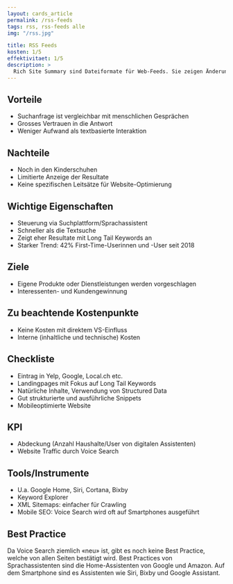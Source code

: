 ```yaml
---
layout: cards_article
permalink: /rss-feeds
tags: rss, rss-feeds alle
img: "/rss.jpg"

title: RSS Feeds
kosten: 1/5
effektivitaet: 1/5
description: >
  Rich Site Summary sind Dateiformate für Web-Feeds. Sie zeigen Änderungen auf Websites, z. B. auf News-Seiten, Blogs, Audio-/Video-Logs etc. Das Backronym steht aktuell für Really Simple Syndication, vormals waren bereits andere Bedeutungen gegeben.
---
```


## Vorteile

- Suchanfrage ist vergleichbar mit menschlichen Gesprächen
- Grosses Vertrauen in die Antwort
- Weniger Aufwand als textbasierte Interaktion

## Nachteile

- Noch in den Kinderschuhen
- Limitierte Anzeige der Resultate
- Keine spezifischen Leitsätze für Website-Optimierung

## Wichtige Eigenschaften

- Steuerung via Suchplattform/Sprachassistent
- Schneller als die Textsuche
- Zeigt eher Resultate mit Long Tail Keywords an
- Starker Trend: 42% First-Time-Userinnen und -User seit 2018

## Ziele

- Eigene Produkte oder Dienstleistungen werden vorgeschlagen
- Interessenten- und Kundengewinnung

## Zu beachtende Kostenpunkte

- Keine Kosten mit direktem VS-Einfluss
- Interne (inhaltliche und technische) Kosten

## Checkliste

- Eintrag in Yelp, Google, Local.ch etc.
- Landingpages mit Fokus auf Long Tail Keywords
- Natürliche Inhalte, Verwendung von Structured Data
- Gut strukturierte und ausführliche Snippets
- Mobileoptimierte Website

## KPI

- Abdeckung (Anzahl Haushalte/User von digitalen Assistenten)
- Website Traffic durch Voice Search

## Tools/Instrumente

- U.a. Google Home, Siri, Cortana, Bixby
- Keyword Explorer
- XML Sitemaps: einfacher für Crawling
- Mobile SEO: Voice Search wird oft auf Smartphones ausgeführt

## Best Practice

Da Voice Search ziemlich «neu» ist, gibt es noch keine Best Practice, welche von allen Seiten bestätigt wird. Best Practices von Sprachassistenten sind die Home-Assistenten von Google und Amazon. Auf dem Smartphone sind es Assistenten wie Siri, Bixby und Google Assistant.
